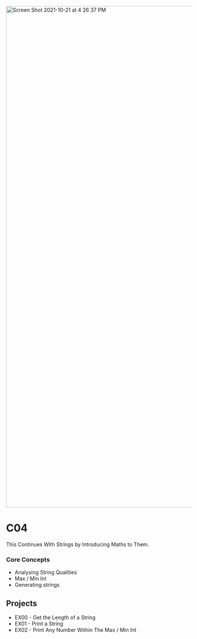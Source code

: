 <img width="1366" alt="Screen Shot 2021-10-21 at 4 26 37 PM" src="https://user-images.githubusercontent.com/58959408/138220101-a628c136-3185-44d6-a2cb-f5b964270e56.png">

# C04

This Continues With Strings by Introducing Maths to Them.

### Core Concepts 
- Analysing String Qualities
- Max / Min Int
- Generating strings

## Projects
- EX00 - Get the Length of a String
- EX01 - Print a String
- EX02 - Print Any Number Within The Max / Min Int
